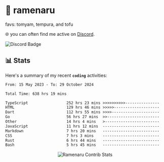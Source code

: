 # 🍜 ramenaru
favs: tomyam, tempura, and tofu

🌐 you can often find me active on [Discord](https://discordapp.com/users/503291004200157185).

![Discord Badge](https://dcbadge.vercel.app/api/shield/503291004200157185)

## 📊 Stats

Here's a summary of my recent **`coding`** activities:

<!--START_SECTION:waka-->

```txt
From: 15 May 2023 - To: 29 October 2024

Total Time: 638 hrs 19 mins

TypeScript                 252 hrs 23 mins >>>>>>>>>>---------------   39.54 %
HTML                       129 hrs 46 mins >>>>>--------------------   20.33 %
Dart                       112 hrs 55 mins >>>>---------------------   17.69 %
Go                         56 hrs 27 mins  >>-----------------------   08.84 %
Other                      14 hrs 4 mins   >------------------------   02.21 %
JavaScript                 11 hrs 12 mins  -------------------------   01.75 %
Markdown                   7 hrs 20 mins   -------------------------   01.15 %
CSS                        7 hrs 3 mins    -------------------------   01.11 %
Rust                       6 hrs 44 mins   -------------------------   01.06 %
Bash                       5 hrs 45 mins   -------------------------   00.90 %
```

<!--END_SECTION:waka-->

<div style="text-align: center;">
   <img align="center" src="https://github-readme-streak-stats.herokuapp.com/?user=Ramenaru&theme=dark&card_width=520" alt="Ramenaru Contrib Stats" />
</div>

